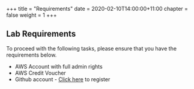 +++
title = "Requirements"
date = 2020-02-10T14:00:00+11:00
chapter = false
weight = 1
+++

## Lab Requirements

To proceed with the following tasks, please ensure that you have the requirements below.

+ AWS Account with full admin rights
+ AWS Credit Voucher
+ Github account - [Click here](https://github.com/join) to register